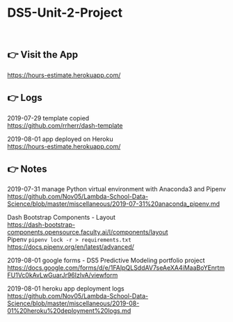 # DS5-Unit-2-Project

<br>

## :point_right: Visit the App  

https://hours-estimate.herokuapp.com/

## :point_right: Logs

2019-07-29 template copied    
https://github.com/rrherr/dash-template 

2019-08-01 app deployed on Heroku   
https://hours-estimate.herokuapp.com/   

## :point_right: Notes    

2019-07-31 manage Python virtual environment with Anaconda3 and Pipenv  
https://github.com/Nov05/Lambda-School-Data-Science/blob/master/miscellaneous/2019-07-31%20anaconda_pipenv.md 

Dash Bootstrap Components - Layout  
https://dash-bootstrap-components.opensource.faculty.ai/l/components/layout  
Pipenv `pipenv lock -r > requirements.txt`    
https://docs.pipenv.org/en/latest/advanced/ 

2019-08-01 google forms - DS5 Predictive Modeling portfolio project     
https://docs.google.com/forms/d/e/1FAIpQLSddAV7seAeXA4iMaaBoYEnrtmFU1Vc0kAvLwGuarJr96IzlvA/viewform  

2019-08-01 heroku app deployment logs  
https://github.com/Nov05/Lambda-School-Data-Science/blob/master/miscellaneous/2019-08-01%20heroku%20deployment%20logs.md   

